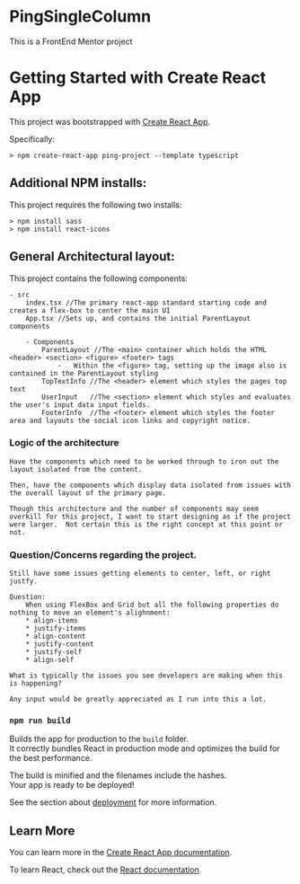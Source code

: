 # PingSingleColumn
This is a FrontEnd Mentor project

# Getting Started with Create React App

This project was bootstrapped with [Create React App](https://github.com/facebook/create-react-app).

Specifically:

```
> npm create-react-app ping-project --template typescript
```

## Additional NPM installs:

This project requires the following two installs:

```
> npm install sass
> npm install react-icons
```

## General Architectural layout:

This project contains the following components:

	- src
		index.tsx //The primary react-app standard starting code and creates a flex-box to center the main UI
		App.tsx //Sets up, and contains the initial ParentLayout components 

		- Components
			ParentLayout //The <main> container which holds the HTML <header> <section> <figure> <footer> tags
				-	Within the <figure> tag, setting up the image also is contained in the ParentLayout styling
			TopTextInfo //The <header> element which styles the pages top text
			UserInput   //The <section> element which styles and evaluates the user's input data input fields.
			FooterInfo  //The <footer> element which styles the footer area and layouts the social icon links and copyright notice.

### Logic of the architecture

	Have the components which need to be worked through to iron out the layout isolated from the content.

	Then, have the components which display data isolated from issues with the overall layout of the primary page.

	Though this architecture and the number of components may seem overkill for this project, I want to start designing as if the project were larger.  Not certain this is the right concept at this point or not.

### Question/Concerns regarding the project.

	Still have some issues getting elements to center, left, or right justfy.

	Question:
		When using FlexBox and Grid but all the following properties do nothing to move an element's alighnment:
		* align-items
		* justify-items
		* align-content
		* justify-content
		* justify-self
		* align-self

	What is typically the issues you see developers are making when this is happening?

	Any input would be greatly appreciated as I run into this a lot.

### `npm run build`

Builds the app for production to the `build` folder.\
It correctly bundles React in production mode and optimizes the build for the best performance.

The build is minified and the filenames include the hashes.\
Your app is ready to be deployed!

See the section about [deployment](https://facebook.github.io/create-react-app/docs/deployment) for more information.

## Learn More

You can learn more in the [Create React App documentation](https://facebook.github.io/create-react-app/docs/getting-started).

To learn React, check out the [React documentation](https://reactjs.org/).
